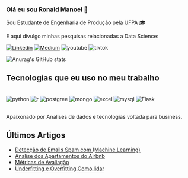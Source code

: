 ### Olá eu sou Ronald Manoel 💎

Sou Estudante de Engenharia de Produção pela UFPA 🎓

E aqui divulgo minhas pesquisas relacionadas a Data Science:

[![Linkedin](https://img.shields.io/badge/LinkedIn-0077B5?style=for-the-badge&logo=linkedin&logoColor=white/)](https://www.linkedin.com/in/ronald-manoel-de-paula/)
[![Medium](https://img.shields.io/badge/Medium-12100E?style=for-the-badge&logo=medium&logoColor=white/)](https://medium.com/@ronalddepaulaenterprise)
![youtube](https://img.shields.io/badge/YouTube-FF0000?style=for-the-badge&logo=youtube&logoColor=white/)
![tiktok](https://img.shields.io/badge/TikTok-000000?style=for-the-badge&logo=tiktok&logoColor=white/)

 

![Anurag's GitHub stats](https://github-readme-stats.vercel.app/api?username=RonaldManoelScientist&show_icons=true&theme=react)	

## Tecnologias que eu uso no meu trabalho

<div style="display: inline_block"><br/>
  <img align="center" alt="python" src="https://img.shields.io/badge/Python-3776AB?style=for-the-badge&logo=python&logoColor=white" />
  <img align="center" alt="r" src="https://img.shields.io/badge/R-276DC3?style=for-the-badge&logo=r&logoColor=white" />
  <img align="center" alt="postgree" src="https://img.shields.io/badge/PostgreSQL-316192?style=for-the-badge&logo=postgresql&logoColor=white" />
  <img align="center" alt="mongo" src="https://img.shields.io/badge/MongoDB-4EA94B?style=for-the-badge&logo=mongodb&logoColor=white" />
  <img align="center" alt="excel" src="https://img.shields.io/badge/Microsoft_Excel-217346?style=for-the-badge&logo=microsoft-excel&logoColor=white" />
  <img align="center" alt="mysql" src="https://img.shields.io/badge/MySQL-00000F?style=for-the-badge&logo=mysql&logoColor=white" />
  <img align="center" alt="Flask" src="https://img.shields.io/badge/Flask-000000?style=for-the-badge&logo=flask&logoColor=white" />
</div><br/>

Apaixonado por Analises de dados e tecnologias voltada para business.

## Últimos Artigos
- [Detecção de Emails Spam com (Machine Learning)](https://ronalddepaulaengineer.medium.com/detec%C3%A7%C3%A3o-de-emails-spam-com-machine-learning-865c1f66f736)<br/>
- [Analise dos Apartamentos do Airbnb](https://ronalddepaulaenterprise.medium.com/an%C3%A1lise-dos-apartamentos-do-airbnb-c7d29651f969)<br/>
- [Métricas de Avaliação](https://www.linkedin.com/pulse/m%25C3%25A9tricas-de-avalia%25C3%25A7%25C3%25A3o-machine-learning-ronald-manoel-de-paula/?trackingId=X%2Fr3BoA%2BRXCCUBBvzV2inw%3D%3D)<br/>
- [Underfitting e Overfitting Como lidar](https://www.linkedin.com/pulse/overfitting-e-underfitting-machine-learning-ronald-manoel-de-paula/)<br/>
